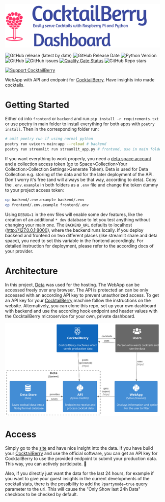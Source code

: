 <img src="docs/pictures/logo_dashboard.png" alt="CocktailBerry" width="750"/>

![GitHub release (latest by date)](https://img.shields.io/github/v/release/AndreWohnsland/CocktailBerry-WebApp)
![GitHub Release Date](https://img.shields.io/github/release-date/AndreWohnsland/CocktailBerry-WebApp)
![Python Version](https://img.shields.io/badge/python-%3E%3D%203.9-blue)
![GitHub](https://img.shields.io/github/license/AndreWohnsland/CocktailBerry-WebApp)
![GitHub issues](https://img.shields.io/github/issues-raw/AndreWohnsland/CocktailBerry-WebApp)
[![Quality Gate Status](https://sonarcloud.io/api/project_badges/measure?project=AndreWohnsland_CocktailBerry-WebApp&metric=alert_status)](https://sonarcloud.io/summary/new_code?id=AndreWohnsland_CocktailBerry-WebApp)
![GitHub Repo stars](https://img.shields.io/github/stars/AndreWohnsland/CocktailBerry-WebApp?style=social)

[![Support CocktailBerry](https://img.shields.io/badge/Support%20CocktailBerry-donate-yellow)](https://www.buymeacoffee.com/AndreWohnsland)

WebApp with API and endpoint for [CocktailBerry](https://github.com/AndreWohnsland/CocktailBerry). Have insights into made cocktails.


# Getting Started

Either cd into `frontend` or `backend` and run `pip install -r requirements.txt` or use poetry in main folder to install everything for both apps with `poetry install`. Then in the corresponding folder run:

```bash
# omit poetry run if using normal python
poetry run uvicorn main:app --reload # backend
poetry run streamlit run streamlit_app.py # frontend, use in main folder
```

If you want everything to work properly, you need a [deta space account](https://deta.space/) and a collection access token (go to Space>Collection>Your Collection>Collection Settings>Generate Token). Deta is used for Deta Collection e.g. storing of the data and for the later deployment of the API. Don't worry it's free (and will always be that way, according to deta). Copy the `.env.example` in both folders as a `.env` file and change the token dummy to your project access token:

```bash
cp backend/.env.example backend/.env
cp frontend/.env.example frontend/.env
```

Using `DEBUG=1` in the env files will enable some dev features, like the creation of an additional `*_dev` database to let you test anything without changing your main one. The `BACKEND_URL` defaults to localhost (http://127.0.0.1:8000), where the backend runs locally. If you deploy backend and frontend on two different places (like streamlit share and deta space), you need to set this variable in the frontend accordingly. For detailed instruction for deployment, please refer to the according docs of your provider. 

# Architecture

In this project, [Deta](https://deta.space/docs/en/introduction/start) was used for the hosting. The WebApp can be accessed freely over any browser. The API is protected an can be only accessed with an according API key to prevent unauthorized access. To get an API key for your [CocktailBerry](https://github.com/AndreWohnsland/CocktailBerry) machine follow the instructions on the website. Alternatively, you can clone this repo, set up your own dashboard with backend and use the according hook endpoint and header values with the CocktailBerry microservice for your own, private dashboard.

![ProgramSchema](docs/diagrams/out/Schema.svg)

# Access

Simply go to the [site](https://stats-cocktailberry.streamlitapp.com/) and have nice insight into the data. If you have build your [CocktailBerry](https://github.com/AndreWohnsland/CocktailBerry) and use the official software, you can get an API key for CocktailBerry to use the provided endpoint to submit your production data. This way, you can actively participate. 🙌

Also, if you directly just want the data for the last 24 hours, for example if you want to give your guest insights in the current developments of the cocktail stats, there is the possibility to add the `?partymode=true` query parameter to the url. This will cause the "Only Show last 24h Data" checkbox to be checked by default.
